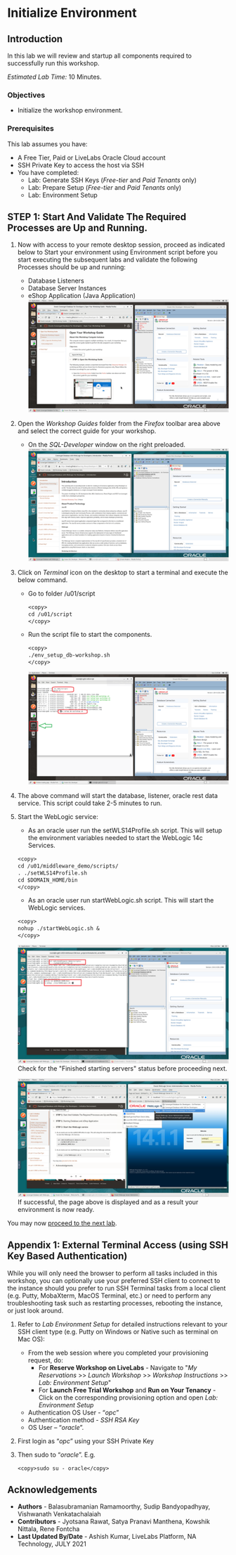 # Initialize Environment

## Introduction

In this lab we will review and startup all components required to successfully run this workshop.

*Estimated Lab Time:* 10 Minutes.

### Objectives
- Initialize the workshop environment.

### Prerequisites
This lab assumes you have:
- A Free Tier, Paid or LiveLabs Oracle Cloud account
- SSH Private Key to access the host via SSH
- You have completed:
    - Lab: Generate SSH Keys (*Free-tier* and *Paid Tenants* only)
    - Lab: Prepare Setup (*Free-tier* and *Paid Tenants* only)
    - Lab: Environment Setup

## **STEP 1:** Start And Validate The Required Processes are Up and Running.
1. Now with access to your remote desktop session, proceed as indicated below to Start your environment using Environment script before you start executing the subsequent labs and validate the following Processes should be up and running:
    
    - Database Listeners
    - Database Server Instances
    - eShop Application (Java Application)
        ![](./images/convg-novnc-guide.png " ")
2. Open the *Workshop Guides* folder from the *Firefox* toolbar area above and select the correct guide for your workshop.
    - On the *SQL-Developer* window on the right preloaded.
    ![](./images/convg-novnc-landing.png " ")

3. Click on *Terminal* icon on the desktop to start a terminal and execute the below command.
    
    - Go to folder /u01/script

        ```
        <copy>
        cd /u01/script
        </copy>
        ```
    - Run the script file to start the components.

        ```
        <copy>
        ./env_setup_db-workshop.sh
        </copy>
        ```
        ![](./images/convg-terminal.png " ")

4. The above command will start the database, listener, oracle rest data service. This script could take 2-5 minutes to run. 
         
5. Start the WebLogic service:
    - As an oracle user run the setWLS14Profile.sh script. This will setup the environment variables needed to start the WebLogic 14c Services.

    ````
    <copy>
    cd /u01/middleware_demo/scripts/
    . ./setWLS14Profile.sh
    cd $DOMAIN_HOME/bin
    </copy>
    ````
    - As an oracle user run startWebLogic.sh script. This will start the WebLogic services.

    ````
    <copy>
    nohup ./startWebLogic.sh &
    </copy>
    ````
    ![](./images/weblogic-start.png " ")
    Check for the "Finished starting servers" status before proceeding next.

    ![](./images/weblogic-final.png " ")
    If successful, the page above is displayed and as a result your environment is now ready.  
    
You may now [proceed to the next lab](#next).

## Appendix 1: External Terminal Access (using SSH Key Based Authentication)

While you will only need the browser to perform all tasks included in this workshop, you can optionally use your preferred SSH client to connect to the instance should you prefer to run SSH Terminal tasks from a local client (e.g. Putty, MobaXterm, MacOS Terminal, etc.) or need to perform any troubleshooting task such as restarting processes, rebooting the instance, or just look around.

1. Refer to *Lab Environment Setup* for detailed instructions relevant to your SSH client type (e.g. Putty on Windows or Native such as terminal on Mac OS):

    - From the web session where you completed your provisioning request, do:
        - For **Reserve Workshop on LiveLabs** - Navigate to "*My Reservations* >> *Launch Workshop* >> *Workshop Instructions* >> *Lab: Environment Setup*"
        - For **Launch Free Trial Workshop** and **Run on Your Tenancy** - Click on the corresponding provisioning option and open *Lab: Environment Setup*
    - Authentication OS User - “*opc*”
    - Authentication method - *SSH RSA Key*
    - OS User – “*oracle*”.

2. First login as “*opc*” using your SSH Private Key

3. Then sudo to “*oracle*”. E.g.

    ```
    <copy>sudo su - oracle</copy>
    ```

## Acknowledgements

- **Authors** - Balasubramanian Ramamoorthy, Sudip Bandyopadhyay, Vishwanath Venkatachalaiah
- **Contributors** - Jyotsana Rawat, Satya Pranavi Manthena, Kowshik Nittala, Rene Fontcha
- **Last Updated By/Date** - Ashish Kumar, LiveLabs Platform, NA Technology, JULY 2021
